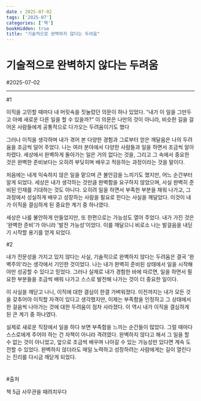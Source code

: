 ```yaml
---
date : 2025-07-02
tags: ['2025-07']
categories: ['책']
bookHidden: true
title: "기술적으로 완벽하지 않다는 두려움"
---
```


# 기술적으로 완벽하지 않다는 두려움

#2025-07-02

---

#1

이직을 고민할 때마다 내 머릿속을 짓눌렀던 의문이 하나 있었다. “내가 이 일을 그만두고 아예 새로운 다른 일을 할 수 있을까?” 이 의문은 나만의 것이 아니라, 비슷한 길을 걸어온 사람들에게 공통적으로 다가오는 두려움이기도 했다

그러나 이직을 생각하며 내가 겪어 본 다양한 경험과 그로부터 얻은 깨달음은 나의 두려움을 조금씩 덜어 주었다. 나는 여러 분야에서 다양한 사람들과 일을 하면서 조금씩 알아차렸다. 세상에서 완벽하게 돌아가는 일은 거의 없다는 것을, 그리고 그 속에서 중요한 것은 완벽한 준비보다는 오히려 부딪히며 배우고 적응하는 과정이라는 것을 말이다.

처음에는 내게 익숙하지 않은 일을 맡으며 큰 불안감을 느끼기도 했지만, 어느 순간부터 알게 되었다. 세상은 내가 생각하는 것만큼 완벽함을 요구하지 않았으며, 사실 완벽히 준비된 인재를 기대하는 것도 아니다. 오히려 일을 하면서 부족한 부분을 채워 나가고, 그 과정에서 성실하게 배우고 성장하는 사람을 필요로 한다는 사실을 깨달았다. 이것이 내가 이직을 결심하게 된 중요한 계기 중 하나였다.

세상은 나를 불안하게 만들었지만, 또 한편으로는 가능성도 열어 주었다. 내가 가진 것은 '완벽한 준비'가 아니라 '발전 가능성'이었다. 이를 깨달으니 비로소 나는 발걸음을 내딛기 시작할 용기를 얻게 되었다.

#2

내가 전문성을 가지고 있지 않다는 사실, 기술적으로 완벽하지 않다는 두려움은 결국 '완벽주의'라는 생각에서 기인한 것이었다. 나는 내가 완벽히 준비된 상태에서 일을 시작해야만 성공할 수 있다고 믿었다. 그러나 실제로 내가 경험한 바에 따르면, 일을 하면서 필요한 부분들을 조금씩 배워 나가고 스스로 발전해 나가는 것이 더 중요한 일이다.

이 사실을 깨닫고 나니, 이직에 대한 결심이 한결 가벼워졌다. 이전까지는 내가 모든 것을 갖추어야 이직할 자격이 있다고 생각했지만, 이제는 부족함을 인정하고 그 상태에서 한 걸음씩 나아가는 것에 대한 두려움이 점차 사라졌다. 이 역시 내가 이직을 결심하게 된 큰 계기 중 하나였다.

실제로 새로운 직장에서 일을 하다 보면 부족함을 느끼는 순간들이 많았다. 그럴 때마다 스스로에게 주어야 하는 건 자책이 아니라 격려였다. 완벽하지 않다고 해서 그 일을 할 수 없는 것이 아니었고, 앞으로 조금씩 배우며 나아갈 수 있는 가능성만 있다면 계속 도전할 수 있었다. 완벽하지 않더라도 매일 노력하고 성장하려는 사람에게는 길이 열린다는 진리를 다시금 깨닫게 되었다.

#

#출처

책 5급 사무관을 때려치우다
